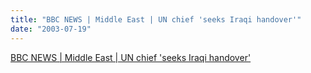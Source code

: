 ```yaml
---
title: "BBC NEWS | Middle East | UN chief 'seeks Iraqi handover'"
date: "2003-07-19"
---
```


[BBC NEWS | Middle East | UN chief 'seeks Iraqi handover'](http://news.bbc.co.uk/2/hi/middle_east/3078875.stm)
